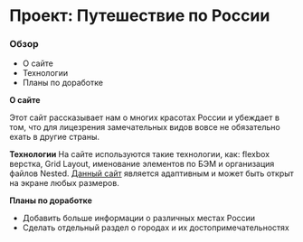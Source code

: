 # Проект: Путешествие по России

### Обзор
* О сайте
* Технологии
* Планы по доработке

**О сайте**

Этот сайт рассказывает нам о многих красотах России и убеждает в том, что для лицезрения замечательных видов вовсе не
обязательно ехать в другие страны.

**Технологии**
На сайте используются такие технологии, как: flexbox верстка, Grid Layout, именование элементов по БЭМ и организация
файлов Nested. [Данный сайт](https://aquamarine023.github.io/russian-travel/) является адаптивным и может быть открыт на
экране любых размеров.

**Планы по доработке**

* Добавить больше информации о различных местах России
* Сделать отдельный раздел о городах и их достопримечательностях
